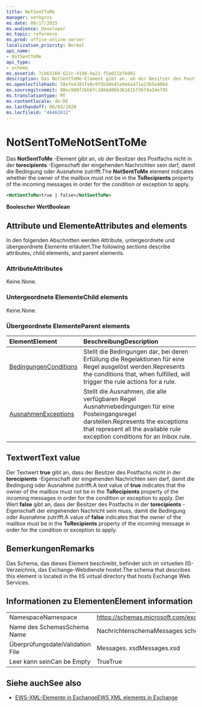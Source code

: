 ```yaml
---
title: NotSentToMe
manager: sethgros
ms.date: 09/17/2015
ms.audience: Developer
ms.topic: reference
ms.prod: office-online-server
localization_priority: Normal
api_name:
- NotSentToMe
api_type:
- schema
ms.assetid: 7cb63269-622c-4198-9a21-f5a021bf6901
description: Das NotSentToMe-Element gibt an, ob der Besitzer des Postfachs nicht in der torecipients-Eigenschaft der eingehenden Nachrichten sein darf, damit die Bedingung oder Ausnahme zutrifft.
ms.openlocfilehash: 58efe4381fe0c9f5bd0645a9eba471a13b5e4064
ms.sourcegitcommit: 88ec988f2bb67c1866d06b361615f3674a24e795
ms.translationtype: MT
ms.contentlocale: de-DE
ms.lasthandoff: 06/03/2020
ms.locfileid: "44462612"
---
```

# <a name="notsenttome"></a><span data-ttu-id="6e5a2-103">NotSentToMe</span><span class="sxs-lookup"><span data-stu-id="6e5a2-103">NotSentToMe</span></span>

<span data-ttu-id="6e5a2-104">Das **NotSentToMe** -Element gibt an, ob der Besitzer des Postfachs nicht in der **torecipients** -Eigenschaft der eingehenden Nachrichten sein darf, damit die Bedingung oder Ausnahme zutrifft.</span><span class="sxs-lookup"><span data-stu-id="6e5a2-104">The **NotSentToMe** element indicates whether the owner of the mailbox must not be in the **ToRecipients** property of the incoming messages in order for the condition or exception to apply.</span></span> 
  
```xml
<NotSentToMe>true | false</NotSentToMe>
```

 <span data-ttu-id="6e5a2-105">**Boolescher Wert**</span><span class="sxs-lookup"><span data-stu-id="6e5a2-105">**Boolean**</span></span>
## <a name="attributes-and-elements"></a><span data-ttu-id="6e5a2-106">Attribute und Elemente</span><span class="sxs-lookup"><span data-stu-id="6e5a2-106">Attributes and elements</span></span>

<span data-ttu-id="6e5a2-107">In den folgenden Abschnitten werden Attribute, untergeordnete und übergeordnete Elemente erläutert.</span><span class="sxs-lookup"><span data-stu-id="6e5a2-107">The following sections describe attributes, child elements, and parent elements.</span></span>
  
### <a name="attributes"></a><span data-ttu-id="6e5a2-108">Attribute</span><span class="sxs-lookup"><span data-stu-id="6e5a2-108">Attributes</span></span>

<span data-ttu-id="6e5a2-109">Keine.</span><span class="sxs-lookup"><span data-stu-id="6e5a2-109">None.</span></span>
  
### <a name="child-elements"></a><span data-ttu-id="6e5a2-110">Untergeordnete Elemente</span><span class="sxs-lookup"><span data-stu-id="6e5a2-110">Child elements</span></span>

<span data-ttu-id="6e5a2-111">Keine.</span><span class="sxs-lookup"><span data-stu-id="6e5a2-111">None.</span></span>
  
### <a name="parent-elements"></a><span data-ttu-id="6e5a2-112">Übergeordnete Elemente</span><span class="sxs-lookup"><span data-stu-id="6e5a2-112">Parent elements</span></span>

|<span data-ttu-id="6e5a2-113">**Element**</span><span class="sxs-lookup"><span data-stu-id="6e5a2-113">**Element**</span></span>|<span data-ttu-id="6e5a2-114">**Beschreibung**</span><span class="sxs-lookup"><span data-stu-id="6e5a2-114">**Description**</span></span>|
|:-----|:-----|
|[<span data-ttu-id="6e5a2-115">Bedingungen</span><span class="sxs-lookup"><span data-stu-id="6e5a2-115">Conditions</span></span>](conditions.md) <br/> |<span data-ttu-id="6e5a2-116">Stellt die Bedingungen dar, bei deren Erfüllung die Regelaktionen für eine Regel ausgelöst werden.</span><span class="sxs-lookup"><span data-stu-id="6e5a2-116">Represents the conditions that, when fulfilled, will trigger the rule actions for a rule.</span></span>  <br/> |
|[<span data-ttu-id="6e5a2-117">Ausnahmen</span><span class="sxs-lookup"><span data-stu-id="6e5a2-117">Exceptions</span></span>](exceptions.md) <br/> |<span data-ttu-id="6e5a2-118">Stellt die Ausnahmen, die alle verfügbaren Regel Ausnahmebedingungen für eine Posteingangsregel darstellen.</span><span class="sxs-lookup"><span data-stu-id="6e5a2-118">Represents the exceptions that represent all the available rule exception conditions for an Inbox rule.</span></span>  <br/> |
   
## <a name="text-value"></a><span data-ttu-id="6e5a2-119">Textwert</span><span class="sxs-lookup"><span data-stu-id="6e5a2-119">Text value</span></span>

<span data-ttu-id="6e5a2-120">Der Textwert **true** gibt an, dass der Besitzer des Postfachs nicht in der **torecipients** -Eigenschaft der eingehenden Nachrichten sein darf, damit die Bedingung oder Ausnahme zutrifft.</span><span class="sxs-lookup"><span data-stu-id="6e5a2-120">A text value of **true** indicates that the owner of the mailbox must not be in the **ToRecipients** property of the incoming messages in order for the condition or exception to apply.</span></span> <span data-ttu-id="6e5a2-121">Der Wert **false** gibt an, dass der Besitzer des Postfachs in der **torecipients** -Eigenschaft der eingehenden Nachricht sein muss, damit die Bedingung oder Ausnahme zutrifft.</span><span class="sxs-lookup"><span data-stu-id="6e5a2-121">A value of **false** indicates that the owner of the mailbox must be in the **ToRecipients** property of the incoming message in order for the condition or exception to apply.</span></span> 
  
## <a name="remarks"></a><span data-ttu-id="6e5a2-122">Bemerkungen</span><span class="sxs-lookup"><span data-stu-id="6e5a2-122">Remarks</span></span>

<span data-ttu-id="6e5a2-123">Das Schema, das dieses Element beschreibt, befindet sich im virtuellen IIS-Verzeichnis, das Exchange-Webdienste hostet.</span><span class="sxs-lookup"><span data-stu-id="6e5a2-123">The schema that describes this element is located in the IIS virtual directory that hosts Exchange Web Services.</span></span>
  
## <a name="element-information"></a><span data-ttu-id="6e5a2-124">Informationen zu Elementen</span><span class="sxs-lookup"><span data-stu-id="6e5a2-124">Element information</span></span>

|||
|:-----|:-----|
|<span data-ttu-id="6e5a2-125">Namespace</span><span class="sxs-lookup"><span data-stu-id="6e5a2-125">Namespace</span></span>  <br/> |https://schemas.microsoft.com/exchange/services/2006/messages  <br/> |
|<span data-ttu-id="6e5a2-126">Name des Schemas</span><span class="sxs-lookup"><span data-stu-id="6e5a2-126">Schema Name</span></span>  <br/> |<span data-ttu-id="6e5a2-127">Nachrichtenschema</span><span class="sxs-lookup"><span data-stu-id="6e5a2-127">Messages schema</span></span>  <br/> |
|<span data-ttu-id="6e5a2-128">Überprüfungsdatei</span><span class="sxs-lookup"><span data-stu-id="6e5a2-128">Validation File</span></span>  <br/> |<span data-ttu-id="6e5a2-129">Messages. xsd</span><span class="sxs-lookup"><span data-stu-id="6e5a2-129">Messages.xsd</span></span>  <br/> |
|<span data-ttu-id="6e5a2-130">Leer kann sein</span><span class="sxs-lookup"><span data-stu-id="6e5a2-130">Can be Empty</span></span>  <br/> |<span data-ttu-id="6e5a2-131">True</span><span class="sxs-lookup"><span data-stu-id="6e5a2-131">True</span></span>  <br/> |
   
## <a name="see-also"></a><span data-ttu-id="6e5a2-132">Siehe auch</span><span class="sxs-lookup"><span data-stu-id="6e5a2-132">See also</span></span>



- [<span data-ttu-id="6e5a2-133">EWS-XML-Elemente in Exchange</span><span class="sxs-lookup"><span data-stu-id="6e5a2-133">EWS XML elements in Exchange</span></span>](ews-xml-elements-in-exchange.md)

